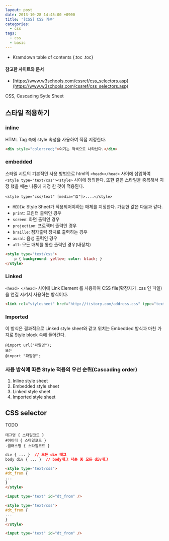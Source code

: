 ```yaml
---
layout: post
date: 2013-10-28 14:45:00 +0900
title: '[CSS] CSS 기본'
categories:
  - css
tags:
  - css
  - basic
---
```


* Kramdown table of contents
{:toc .toc}

#### 참고한 사이트와 문서

- [https://www.w3schools.com/cssref/css_selectors.asp](https://www.w3schools.com/cssref/css_selectors.asp)

CSS, Cascading Sytle Sheet

## 스타일 적용하기

### inline

HTML Tag 속에 style 속성을 사용하여 직접 지정한다.

```html
<div style="color:red;">여기는 적색으로 나타난다.</div>
```

### embedded

스타일 시트의 기본적인 사용 방법으로 html의 `<head></head>` 사이에 삽입하여 `<style type="text/css"><style>` 사이에 정의한다. 또한 같은 스타일을 중복해서 지정 했을 때는 나중에 지정 한 것이 적용된다.

```
<style type="css/text" [media="값"]>....</style>
```

- `MEDIA`: Style Sheet가 적용되어야하는 매체를 지정한다. 가능한 값은 다음과 같다.
- `print`: 프린터 출력인 경우
- `screen`: 화면 출력인 경우
- `projection`: 프로젝터 출력인 경우
- `braille`: 점자출력 장치로 출력하는 경우
- `aural`: 음성 출력인 경우
- `all`: 모든 매체를 통한 출력인 경우(내정치)

```html
<style type="text/css">
    p { background: yellow; color: black; }
</style>
```

### Linked

`<head> </head>` 사이에 Link Element 를 사용하여 CSS file(확장자가 .css 인 파일)을 연결 시켜서 사용하는 방식이다.

```html
<link rel="stylesheet" href="http://tistory.com/address.css" type="text/css"/>
```

### Imported

이 방식은 결과적으로 Linked style sheet와 같고 위치는 Embedded 방식과 마찬 가지로 Style block 속에 들어간다.

```
@import url("파일명");
또는
@import "파일명";
```

### 사용 방식에 따른 Style 적용의 우선 순위(Cascading order)

1. Inline style sheet
1. Embedded style sheet
1. Linked style sheet
1. Imported style sheet

## CSS selector

TODO

```
태그명 { 스타일코드 }
#아이디 { 스타일코드 }
.클래스명 { 스타일코드 }
```

```css
div { ... }  // 모든 div 태그
body div { ... }  // body태그 자손 중 모든 div태그
```

```html
<style type="text/css">
#dt_from {
...
}
</style>

<input type="text" id="dt_from" />
```

```html
<style type="text/css">
#dt_from {
...
}
</style>

<input type="text" id="dt_from" />
```
